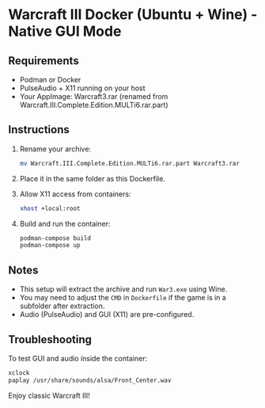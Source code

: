 # Warcraft III Docker (Ubuntu + Wine) - Native GUI Mode

## Requirements
- Podman or Docker
- PulseAudio + X11 running on your host
- Your AppImage: Warcraft3.rar (renamed from Warcraft.III.Complete.Edition.MULTi6.rar.part)

## Instructions

1. Rename your archive:
   ```bash
   mv Warcraft.III.Complete.Edition.MULTi6.rar.part Warcraft3.rar
   ```

2. Place it in the same folder as this Dockerfile.

3. Allow X11 access from containers:
   ```bash
   xhost +local:root
   ```

4. Build and run the container:
   ```bash
   podman-compose build
   podman-compose up
   ```

## Notes

- This setup will extract the archive and run `War3.exe` using Wine.
- You may need to adjust the `CMD` in `Dockerfile` if the game is in a subfolder after extraction.
- Audio (PulseAudio) and GUI (X11) are pre-configured.

## Troubleshooting

To test GUI and audio inside the container:
```bash
xclock
paplay /usr/share/sounds/alsa/Front_Center.wav
```

Enjoy classic Warcraft III!
